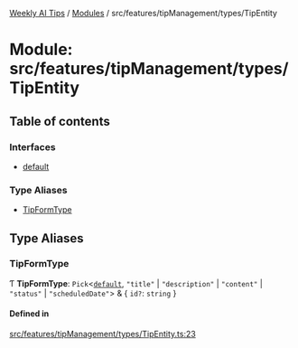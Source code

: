 [Weekly AI Tips](../README.md) / [Modules](../modules.md) / src/features/tipManagement/types/TipEntity

# Module: src/features/tipManagement/types/TipEntity

## Table of contents

### Interfaces

- [default](../interfaces/src_features_tipManagement_types_TipEntity.default.md)

### Type Aliases

- [TipFormType](src_features_tipManagement_types_TipEntity.md#tipformtype)

## Type Aliases

### TipFormType

Ƭ **TipFormType**: `Pick`\<[`default`](../interfaces/src_features_tipManagement_types_TipEntity.default.md), ``"title"`` \| ``"description"`` \| ``"content"`` \| ``"status"`` \| ``"scheduledDate"``\> & \{ `id?`: `string`  }

#### Defined in

[src/features/tipManagement/types/TipEntity.ts:23](https://github.com/alexsoyes/weekly-ai-tips/blob/b3fea4afd71b68632685f2d382621a10bad6affa/src/features/tipManagement/types/TipEntity.ts#L23)

